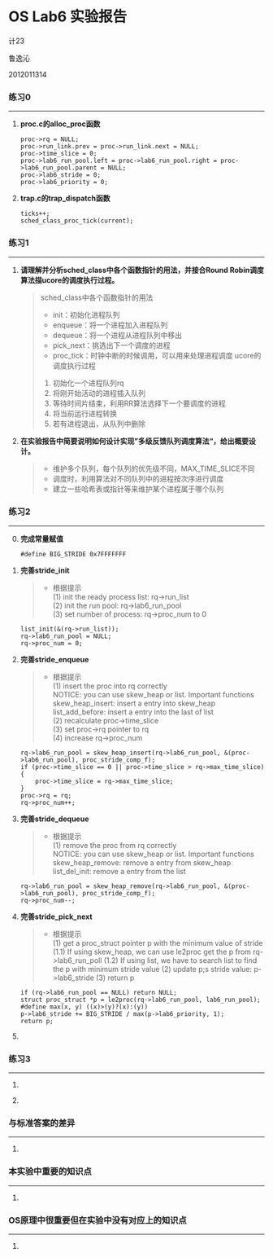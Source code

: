 # OS Lab6 实验报告

计23

鲁逸沁

2012011314

### 练习0
---
1.	<b>proc.c的alloc_proc函数</b>
	
	```
	proc->rq = NULL;
    proc->run_link.prev = proc->run_link.next = NULL;
    proc->time_slice = 0;
    proc->lab6_run_pool.left = proc->lab6_run_pool.right = proc->lab6_run_pool.parent = NULL;
    proc->lab6_stride = 0;
    proc->lab6_priority = 0;
	```

2.	<b>trap.c的trap_dispatch函数</b>

	```
	ticks++;
	sched_class_proc_tick(current);
	```

### 练习1
---
1.	<b>请理解并分析sched_class中各个函数指针的用法，并接合Round Robin调度算法描ucore的调度执行过程。</b>

	> sched_class中各个函数指针的用法
	> * init：初始化进程队列
	> * enqueue：将一个进程加入进程队列
	> * dequeue：将一个进程从进程队列中移出
	> * pick_next：挑选出下一个调度的进程
	> * proc_tick：时钟中断的时候调用，可以用来处理进程调度
	> ucore的调度执行过程
	> 1. 初始化一个进程队列rq
	> 2. 将刚开始活动的进程插入队列
	> 3. 等待时间片结束，利用RR算法选择下一个要调度的进程
	> 4. 将当前运行进程转换
	> 5. 若有进程退出，从队列中删除

2.	<b>在实验报告中简要说明如何设计实现”多级反馈队列调度算法“，给出概要设计。</b>

	> * 维护多个队列，每个队列的优先级不同，MAX_TIME_SLICE不同
	> * 调度时，利用算法对不同队列中的进程按次序进行调度
	> * 建立一些哈希表或指针等来维护某个进程属于哪个队列

### 练习2
---
0.	<b>完成常量赋值</b>
	
	```
	#define BIG_STRIDE 0x7FFFFFFF
	```
	
1.	<b>完善stride_init</b>

	> * 根据提示<br/>
	(1) init the ready process list: rq->run_list<br/>
    (2) init the run pool: rq->lab6_run_pool<br/>
    (3) set number of process: rq->proc_num to 0
    ```
    list_init(&(rq->run_list));
	rq->lab6_run_pool = NULL;
	rq->proc_num = 0;
    ```

2.	<b>完善stride_enqueue</b>

	> * 根据提示<br/>
    (1) insert the proc into rq correctly<br/>
    NOTICE: you can use skew_heap or list. Important functions<br/>
    	skew_heap_insert: insert a entry into skew_heap<br/>
    	list_add_before: insert  a entry into the last of list<br/>
    (2) recalculate proc->time_slice<br/>
    (3) set proc->rq pointer to rq<br/>
    (4) increase rq->proc_num
    ```
    rq->lab6_run_pool = skew_heap_insert(rq->lab6_run_pool, &(proc->lab6_run_pool), proc_stride_comp_f);
	if (proc->time_slice == 0 || proc->time_slice > rq->max_time_slice) {
		proc->time_slice = rq->max_time_slice;
	}
	proc->rq = rq;
	rq->proc_num++;
    ```
    
3.	<b>完善stride_dequeue</b>
	
	> * 根据提示<br/>
	(1) remove the proc from rq correctly<br/>
    NOTICE: you can use skew_heap or list. Important functions<br/>
    	skew_heap_remove: remove a entry from skew_heap<br/>
    	list_del_init: remove a entry from the  list<br/>
    ```
    rq->lab6_run_pool = skew_heap_remove(rq->lab6_run_pool, &(proc->lab6_run_pool), proc_stride_comp_f);
	rq->proc_num--;
    ```

4.	<b>完善stride_pick_next</b>

	> * 根据提示<br/>
	(1) get a  proc_struct pointer p  with the minimum value of stride
    	(1.1) If using skew_heap, we can use le2proc get the p from rq->lab6_run_poll
    	(1.2) If using list, we have to search list to find the p with minimum stride value
    (2) update p;s stride value: p->lab6_stride
    (3) return p
    ```
    if (rq->lab6_run_pool == NULL) return NULL;
	struct proc_struct *p = le2proc(rq->lab6_run_pool, lab6_run_pool);
	#define max(x, y) ((x)>(y)?(x):(y))
	p->lab6_stride += BIG_STRIDE / max(p->lab6_priority, 1);
	return p;
    ```

5.	


### 练习3
---
1.	<b></b>
	
	
2.	<b></b>

### 与标准答案的差异
---
1.	

### 本实验中重要的知识点
---
1.	

### OS原理中很重要但在实验中没有对应上的知识点
---
1.	
